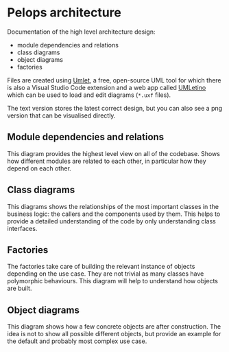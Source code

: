 # Pelops architecture

Documentation of the high level architecture design:
- module dependencies and relations
- class diagrams
- object diagrams
- factories

Files are created using [Umlet](https://www.umlet.com/), a free, open-source UML tool for which
there is also a Visual Studio Code extension and a web app called
[UMLetino](https://www.umletino.com/umletino.html) which can be used to load
and edit diagrams (`*.uxf` files).

The text version stores the latest correct design, but you can also see a png
version that can be visualised directly.

## Module dependencies and relations
This diagram provides the highest level view on all of the codebase. Shows how
different modules are related to each other, in particular how they depend on each other.

## Class diagrams
This diagrams shows the relationships of the most important classes in the
business logic: the callers and the components used by them. This helps to
provide a detailed understanding of the code by only understanding class
interfaces.

## Factories
The factories take care of building the relevant instance of objects depending
on the use case. They are not trivial as many classes have polymorphic
behaviours. This diagram will help to understand how objects are built.

## Object diagrams
This diagram shows how a few concrete objects are after construction.
The idea is not to show all possible different objects, but provide an
example for the default and probably most complex use case.
